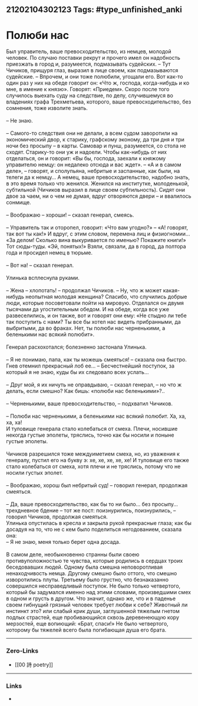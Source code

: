 21202104302123
Tags: #type_unfinished_anki
---
# Полюби нас

Был управитель, ваше превосходительство, из немцев, молодой человек. По случаю поставки рекрут и прочего имел он надобность приезжать в город и, разумеется, подмазывать судейских. – Тут Чичиков, прищуря глаз, выразил в лице своем, как подмазываются судейские. – Впрочем, и они тоже полюбили, угощали его. Вот как-то один раз у них на обеде говорит он: «Что ж, господа, когда-нибудь и ко мне, в имение к князю». Говорят: «Приедем». Скоро после того случилось выехать суду на следствие, по делу, случившемуся во владениях графа Трехметьева, которого, ваше превосходительство, без сомнения, тоже изволите знать.<br><br>– Не знаю.<br><br>– Самого-то следствия они не делали, а всем судом заворотили на экономический двор, к старику, графскому эконому, да три дня и три ночи без просыпу – в карты. Самовар и пунш, разумеется, со стола не сходят. Старику-то они уж и надоели. Чтобы как-нибудь от них отделаться, он и говорит: «Вы бы, господа, заехали к княжому управителю немцу: он недалеко отсюда и вас ждет». – «А и в самом деле», – говорят, и сполупьяна, небритые и заспанные, как были, на телеги да к немцу… А немец, ваше превосходительство, надобно знать, в это время только что женился. Женился на институтке, молоденькой, субтильной (Чичиков выразил в лице своем субтильность). Сидят они двое за чаем, ни о чем не думая, вдруг отворяются двери – и ввалилось сонмище.<br><br>– Воображаю – хороши! – сказал генерал, смеясь.<br><br>– Управитель так и оторопел, говорит: «Что вам угодно?» – «А! говорят, так вот ты как!» И вдруг, с этим словом, перемена лиц и физиогномии… «За делом! Сколько вина выкуривается по именью? Покажите книги!» Тот сюды-туды. «Эй, понятых!» Взяли, связали, да в город, да полтора года и просидел немец в тюрьме.<br><br>– Вот на! – сказал генерал.<br><br>Улинька всплеснула руками.<br><br>– Жена – хлопотать! – продолжал Чичиков. – Ну, что ж может какая-нибудь неопытная молодая женщина? Спасибо, что случились добрые люди, которые посоветовали пойти на мировую. Отделался он двумя тысячами да угостительным обедом. И на обеде, когда все уже развеселились, и он также, вот и говорят они ему: «Не стыдно ли тебе так поступить с нами? Ты все бы хотел нас видеть прибранными, да выбритыми, да во фраках. Нет, ты полюби нас черненькими, а беленькими нас всякий полюбит».<br><br>Генерал расхохотался; болезненно застонала Улинька.<br><br>– Я не понимаю, папа, как ты можешь смеяться! – сказала она быстро. Гнев отемнил прекрасный лоб ее… – Бесчестнейший поступок, за который я не знаю, куды бы их следовало всех услать…<br><br>– Друг мой, я их ничуть не оправдываю, – сказал генерал, – но что ж делать, если смешно? Как бишь: «полюби нас беленькими»?..<br><br>– Черненькими, ваше превосходительство, – подхватил Чичиков.<br><br>– Полюби нас черненькими, а беленькими нас всякий полюбит. Ха, ха, ха, ха!<br>И туловище генерала стало колебаться от смеха. Плечи, носившие некогда густые эполеты, тряслись, точно как бы носили и поныне густые эполеты.<br><br>Чичиков разрешился тоже междуиметием смеха, но, из уважения к генералу, пустил его на букву э: хе, хе, хе, хе, хе! И туловище его также стало колебаться от смеха, хотя плечи и не тряслись, потому что не носили густых эполет.<br><br>– Воображаю, хорош был небритый суд! – говорил генерал, продолжая смеяться.<br><br>– Да, ваше превосходительство, как бы то ни было… без просыпу… трехдневное бдение – тот же пост: поизнурились, поизнурились, – говорил Чичиков, продолжая смеяться.<br>Улинька опустилась в кресла и закрыла рукой прекрасные глаза; как бы досадуя на то, что не с кем было поделиться негодованием, сказала она:<br>– Я не знаю, меня только берет одна досада.<br><br>В самом деле, необыкновенно странны были своею противуположностью те чувства, которые родились в сердцах троих беседовавших людей. Одному была смешна неповоротливая ненаходчивость немца. Другому смешно было оттого, что смешно изворотились плуты. Третьему было грустно, что безнаказанно совершился несправедливый поступок. Не было только четвертого, который бы задумался именно над этими словами, произведшими смех в одном и грусть в другом. Что значит, однако же, что и в паденье своем гибнущий грязный человек требует любви к себе? Животный ли инстинкт это? или слабый крик души, заглушенной тяжелым гнетом подлых страстей, еще пробивающийся сквозь деревенеющую кору мерзостей, еще вопиющий: «Брат, спаси!» Не было четвертого, которому бы тяжелей всего была погибающая душа его брата.

---
### Zero-Links
- [[00 詩 poetry]]
---
### Links
-